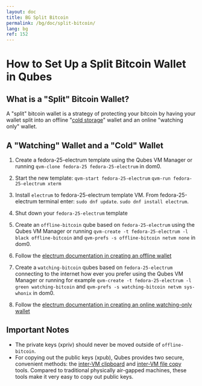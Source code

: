 ```yaml
---
layout: doc
title: BG Split Bitcoin
permalink: /bg/doc/split-bitcoin/
lang: bg
ref: 152
---
```


How to Set Up a Split Bitcoin Wallet in Qubes
=============================================


What is a "Split" Bitcoin Wallet?
---------------------------------

A "split" bitcoin wallet is a strategy of protecting your bitcoin by having your wallet split into an offline "[cold storage](https://en.bitcoin.it/wiki/Cold_storage)" wallet and an online "watching only" wallet.


A "Watching" Wallet and a "Cold" Wallet
---------------------------------------

1. Create a fedora-25-electrum template using the Qubes VM Manager or running
   `qvm-clone fedora-25 fedora-25-electrum` in dom0.

2. Start the new template:
   `qvm-start fedora-25-electrum`
   `qvm-run fedora-25-electrum xterm`

3. Install `electrum` to fedora-25-electrum template VM.  From fedora-25-electrum terminal enter:
   `sudo dnf update`.
   `sudo dnf install electrum`.

4. Shut down your `fedora-25-electrum` template

5. Create an `offline-bitcoin` qube based on `fedora-25-electrum` using the Qubes VM Manager or running `qvm-create -t fedora-25-electrum -l black offline-bitcoin` and `qvm-prefs -s offline-bitcoin netvm none` in dom0.

6. Follow the [electrum documentation in creating an offline wallet](http://docs.electrum.org/en/latest/coldstorage.html#create-an-offline-wallet)

7. Create a `watching-bitcoin` qubes based on `fedora-25-electrum` connecting to the internet how ever you prefer using the Qubes VM Manager or running for example `qvm-create -t fedora-25-electrum -l green watching-bitcoin` and `qvm-prefs -s watching-bitcoin netvm sys-whonix` in dom0.

8. Follow the [electrum documentation in creating an online watching-only wallet](http://docs.electrum.org/en/latest/coldstorage.html#create-a-watching-only-version-of-your-wallet)

Important Notes
---------------

* The private keys (xpriv) should never be moved outside of `offline-bitcoin`.
* For copying out the public keys (xpub), Qubes provides two secure, convenient
  methods: the [inter-VM clipboard] and [inter-VM file copy] tools. Compared to
  traditional physically air-gapped machines, these tools make it very easy to
  copy out public keys.

[inter-VM clipboard]: /doc/copy-paste/
[inter-VM file copy]: /doc/copying-files/

